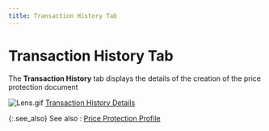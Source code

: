 ```yaml
---
title: Transaction History Tab
---
```


# Transaction History Tab


The **Transaction History** tab  displays the details of the creation of the price protection document


![Lens.gif]({{site.wm_baseurl}}/img/lens.gif) [Transaction  History Details]({{site.wm_baseurl}}/misc/transaction_history_information_inv_adj_det.html)


{:.see_also}
See also
: [Price  Protection Profile]({{site.wm_baseurl}}/inv-adj/price-protection/create-a-price-protection-document/the_price_protection_profile.html)

